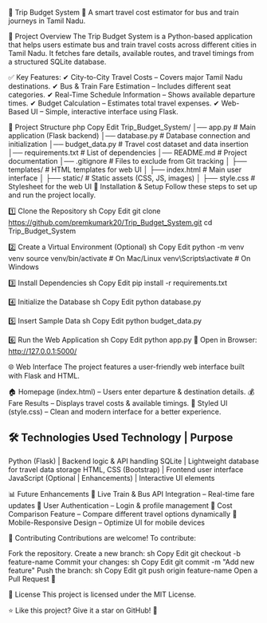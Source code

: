 🚆 Trip Budget System 🚌
A smart travel cost estimator for bus and train journeys in Tamil Nadu.

📌 Project Overview
The Trip Budget System is a Python-based application that helps users estimate bus and train travel costs across different cities in Tamil Nadu. It fetches fare details, available routes, and travel timings from a structured SQLite database.

✅ Key Features:
✔ City-to-City Travel Costs – Covers major Tamil Nadu destinations.
✔ Bus & Train Fare Estimation – Includes different seat categories.
✔ Real-Time Schedule Information – Shows available departure times.
✔ Budget Calculation – Estimates total travel expenses.
✔ Web-Based UI – Simple, interactive interface using Flask.

📂 Project Structure
php
Copy
Edit
Trip_Budget_System/
│── app.py               # Main application (Flask backend)
│── database.py          # Database connection and initialization
│── budget_data.py       # Travel cost dataset and data insertion
│── requirements.txt     # List of dependencies
│── README.md            # Project documentation
│── .gitignore           # Files to exclude from Git tracking
│
├── templates/           # HTML templates for web UI
│   ├── index.html       # Main user interface
│
├── static/              # Static assets (CSS, JS, images)
│   ├── style.css        # Stylesheet for the web UI
🚀 Installation & Setup
Follow these steps to set up and run the project locally.

1️⃣ Clone the Repository
sh
Copy
Edit
git clone https://github.com/premkumark20/Trip_Budget_System.git
cd Trip_Budget_System

2️⃣ Create a Virtual Environment (Optional)
sh
Copy
Edit
python -m venv venv
source venv/bin/activate   # On Mac/Linux
venv\Scripts\activate      # On Windows

3️⃣ Install Dependencies
sh
Copy
Edit
pip install -r requirements.txt

4️⃣ Initialize the Database
sh
Copy
Edit
python database.py

5️⃣ Insert Sample Data
sh
Copy
Edit
python budget_data.py

6️⃣ Run the Web Application
sh
Copy
Edit
python app.py
🔗 Open in Browser: http://127.0.0.1:5000/

🌐 Web Interface
The project features a user-friendly web interface built with Flask and HTML.

🏠 Homepage (index.html) – Users enter departure & destination details.
💰 Fare Results – Displays travel costs & available timings.
🎨 Styled UI (style.css) – Clean and modern interface for a better experience.

🛠 Technologies Used
Technology             | Purpose
--------------------------------------------------------------------
Python (Flask)	       | Backend logic & API handling
SQLite	               | Lightweight database for travel data storage
HTML, CSS (Bootstrap)  | Frontend user interface
JavaScript (Optional   |
Enhancements)	       | Interactive UI elements

📊 Future Enhancements
🔹 Live Train & Bus API Integration – Real-time fare updates
🔹 User Authentication – Login & profile management
🔹 Cost Comparison Feature – Compare different travel options dynamically
🔹 Mobile-Responsive Design – Optimize UI for mobile devices

🤝 Contributing
Contributions are welcome! To contribute:

Fork the repository.
Create a new branch:
sh
Copy
Edit
git checkout -b feature-name
Commit your changes:
sh
Copy
Edit
git commit -m "Add new feature"
Push the branch:
sh
Copy
Edit
git push origin feature-name
Open a Pull Request 🚀

📜 License
This project is licensed under the MIT License.

⭐ Like this project? Give it a star on GitHub! 🌟